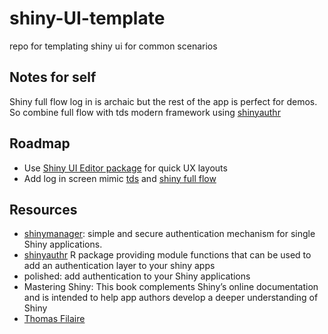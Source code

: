 # shiny-UI-template

repo for templating shiny ui for common scenarios

## Notes for self

Shiny full flow log in is archaic but the rest of the app is perfect for demos. So combine full flow with tds modern framework using [shinyauthr](https://paulc91.github.io/shinyauthr/)

## Roadmap
 
  - Use [Shiny UI Editor package](https://rstudio.github.io/shinyuieditor/) for quick UX layouts
  - Add log in screen mimic [tds](https://towardsdatascience.com/r-shiny-authentication-incl-demo-app-a599b86c54f7) and  [shiny full flow](https://github.com/jienagu/Shiny_Full_Flow)
  
## Resources

   - [shinymanager](https://datastorm-open.github.io/shinymanager/): simple and secure authentication mechanism for single Shiny applications.
   - [shinyauthr](https://paulc91.github.io/shinyauthr/) R package providing module functions that can be used to add an authentication layer to your shiny apps
   - polished: add authentication to your Shiny applications
   - Mastering Shiny: This book complements Shiny’s online documentation and is intended to help app authors develop a deeper understanding of Shiny
   - [Thomas Filaire](https://towardsdatascience.com/r-shiny-authentication-incl-demo-app-a599b86c54f7)


